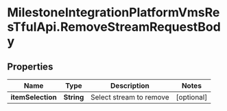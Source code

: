 # MilestoneIntegrationPlatformVmsResTfulApi.RemoveStreamRequestBody

## Properties
Name | Type | Description | Notes
------------ | ------------- | ------------- | -------------
**itemSelection** | **String** | Select stream to remove | [optional] 
